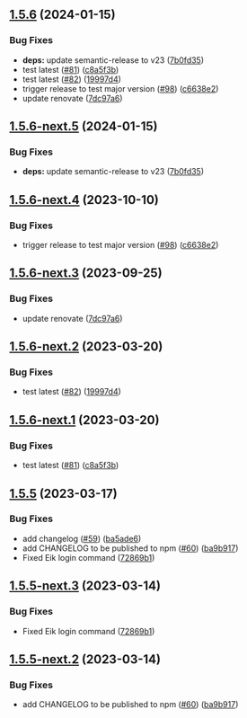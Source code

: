 ## [1.5.6](https://github.com/warp-ds/release-playground/compare/v1.5.5...v1.5.6) (2024-01-15)


### Bug Fixes

* **deps:** update semantic-release to v23 ([7b0fd35](https://github.com/warp-ds/release-playground/commit/7b0fd350e7638114457d96724587309b46c89f38))
* test latest ([#81](https://github.com/warp-ds/release-playground/issues/81)) ([c8a5f3b](https://github.com/warp-ds/release-playground/commit/c8a5f3b6c24d30339024c4402dce994144552f3b))
* test latest ([#82](https://github.com/warp-ds/release-playground/issues/82)) ([19997d4](https://github.com/warp-ds/release-playground/commit/19997d4b0b28a76bc27ac11652551fac71cd5d9d))
* trigger release to test major version ([#98](https://github.com/warp-ds/release-playground/issues/98)) ([c6638e2](https://github.com/warp-ds/release-playground/commit/c6638e25d17bf1824565075330ff4c176e6536b6))
* update renovate ([7dc97a6](https://github.com/warp-ds/release-playground/commit/7dc97a642bff3b35dea357c9e156c6b17385022e))

## [1.5.6-next.5](https://github.com/warp-ds/release-playground/compare/v1.5.6-next.4...v1.5.6-next.5) (2024-01-15)


### Bug Fixes

* **deps:** update semantic-release to v23 ([7b0fd35](https://github.com/warp-ds/release-playground/commit/7b0fd350e7638114457d96724587309b46c89f38))

## [1.5.6-next.4](https://github.com/warp-ds/release-playground/compare/v1.5.6-next.3...v1.5.6-next.4) (2023-10-10)


### Bug Fixes

* trigger release to test major version ([#98](https://github.com/warp-ds/release-playground/issues/98)) ([c6638e2](https://github.com/warp-ds/release-playground/commit/c6638e25d17bf1824565075330ff4c176e6536b6))

## [1.5.6-next.3](https://github.com/warp-ds/release-playground/compare/v1.5.6-next.2...v1.5.6-next.3) (2023-09-25)


### Bug Fixes

* update renovate ([7dc97a6](https://github.com/warp-ds/release-playground/commit/7dc97a642bff3b35dea357c9e156c6b17385022e))

## [1.5.6-next.2](https://github.com/warp-ds/release-playground/compare/v1.5.6-next.1...v1.5.6-next.2) (2023-03-20)


### Bug Fixes

* test latest ([#82](https://github.com/warp-ds/release-playground/issues/82)) ([19997d4](https://github.com/warp-ds/release-playground/commit/19997d4b0b28a76bc27ac11652551fac71cd5d9d))

## [1.5.6-next.1](https://github.com/warp-ds/release-playground/compare/v1.5.5...v1.5.6-next.1) (2023-03-20)


### Bug Fixes

* test latest ([#81](https://github.com/warp-ds/release-playground/issues/81)) ([c8a5f3b](https://github.com/warp-ds/release-playground/commit/c8a5f3b6c24d30339024c4402dce994144552f3b))

## [1.5.5](https://github.com/warp-ds/release-playground/compare/v1.5.4...v1.5.5) (2023-03-17)


### Bug Fixes

* add changelog ([#59](https://github.com/warp-ds/release-playground/issues/59)) ([ba5ade6](https://github.com/warp-ds/release-playground/commit/ba5ade6da2d949f9eaf2d7cbbac44f49ecf4ac81))
* add CHANGELOG to be published to npm ([#60](https://github.com/warp-ds/release-playground/issues/60)) ([ba9b917](https://github.com/warp-ds/release-playground/commit/ba9b9173989e57f5995ca366efa88f650cf044f2))
* Fixed Eik login command ([72869b1](https://github.com/warp-ds/release-playground/commit/72869b1b9bb9eeabd80ae2f3432decc14ff30b6e))

## [1.5.5-next.3](https://github.com/warp-ds/release-playground/compare/v1.5.5-next.2...v1.5.5-next.3) (2023-03-14)


### Bug Fixes

* Fixed Eik login command ([72869b1](https://github.com/warp-ds/release-playground/commit/72869b1b9bb9eeabd80ae2f3432decc14ff30b6e))

## [1.5.5-next.2](https://github.com/warp-ds/release-playground/compare/v1.5.5-next.1...v1.5.5-next.2) (2023-03-14)


### Bug Fixes

* add CHANGELOG to be published to npm ([#60](https://github.com/warp-ds/release-playground/issues/60)) ([ba9b917](https://github.com/warp-ds/release-playground/commit/ba9b9173989e57f5995ca366efa88f650cf044f2))
